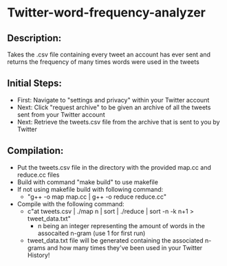 # Twitter-word-frequency-analyzer
## Description:
Takes the .csv file containing every tweet an account has ever sent and returns the frequency of many times words were used in the tweets
## Initial Steps:
- First: Navigate to "settings and privacy" within your Twitter account
- Next:  Click "request archive" to be given an archive of all the tweets sent from your Twitter account
- Next:  Retrieve the tweets.csv file from the archive that is sent to you by Twitter
## Compilation:
- Put the tweets.csv file in the directory with the provided map.cc and reduce.cc files
- Build with command "make build" to use makefile
- If not using makefile build with following command:
   - "g++ -o  map map.cc | g++ -o reduce reduce.cc"
- Compile with the following command:
  - c"at tweets.csv | ./map n | sort | ./reduce | sort -n -k n+1  > tweet_data.txt"
    - n being an integer representing the amount of words in the assocaited n-gram (use 1 for first run)  
  - tweet_data.txt file will be generated containing the associated n-grams and how many times they've been used in your Twitter History!
